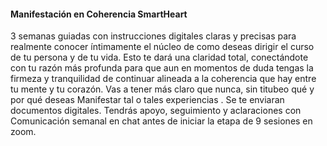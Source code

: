 #### Manifestación en Coherencia SmartHeart

3 semanas guiadas con instrucciones digitales claras y precisas para realmente conocer íntimamente el núcleo de como deseas dirigir el curso de tu persona y de tu vida. Esto te dará una claridad total, conectándote con tu razón más profunda para que aun en momentos de duda tengas la firmeza y tranquilidad de continuar alineada a la coherencia que hay entre tu mente y tu corazón.
Vas a tener más claro que nunca, sin titubeo qué y por qué deseas Manifestar tal o tales experiencias .
Se te enviaran documentos digitales. Tendrás apoyo, seguimiento y aclaraciones con Comunicación semanal en chat antes de iniciar la etapa de 9 sesiones en zoom.

